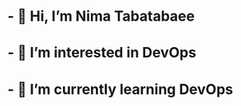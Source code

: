 # - 👋  Hi, I’m Nima Tabatabaee
# - 👀  I’m interested in DevOps
# - 🌱  I’m currently learning DevOps


<!---
nimatbt/nimatbt is a ✨ special ✨ repository because its `README.md` (this file) appears on your GitHub profile.
You can click the Preview link to take a look at your changes.
--->
